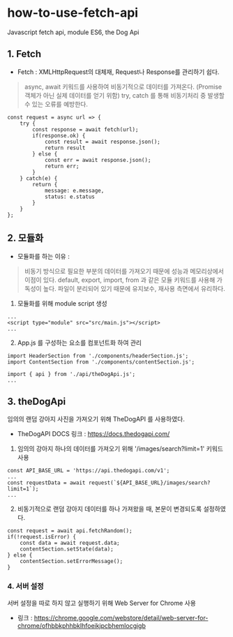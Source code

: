 # how-to-use-fetch-api
Javascript fetch api, module ES6, the Dog Api

## 1. Fetch

- Fetch : XMLHttpRequest의 대체재, Request나 Response를 관리하기 쉽다.

> async, await 키워드를 사용하여 비동기적으로 데이터를 가져온다. (Promise 객체가 아닌 실제 데이터를 얻기 위함)
> try, catch 를 통해 비동기처리 중 발생할 수 있는 오류를 예방한다.

```
const request = async url => {
    try {
        const response = await fetch(url);
        if(response.ok) {
            const result = await response.json();
            return result
        } else {
            const err = await response.json();
            return err;
        }
    } catch(e) {
        return {
            message: e.message,
            status: e.status
        }
    }
};
```


## 2. 모듈화

- 모듈화를 하는 이유 : 
> 비동기 방식으로 필요한 부분의 데이터를 가져오기 때문에 성능과 메모리상에서 이점이 있다.
> default, export, import, from 과 같은 모듈 키워드를 사용해 가독성이 높다.
> 파일이 분리되어 있기 때문에 유지보수, 재사용 측면에서 유리하다.

1) 모듈화를 위해 module script 생성

```
...
<script type="module" src="src/main.js"></script>
...
```

2) App.js 를 구성하는 요소를 컴포넌트화 하여 관리

```
import HeaderSection from './components/headerSection.js';
import ContentSection from './components/contentSection.js';

import { api } from './api/theDogApi.js';
...
```


## 3. theDogApi

임의의 랜덤 강아지 사진을 가져오기 위해 TheDogAPI 를 사용하였다.

- TheDogAPI DOCS 링크 : https://docs.thedogapi.com/

1) 임의의 강아지 하나의 데이터를 가져오기 위해 '/images/search?limit=1' 키워드 사용

```
const API_BASE_URL = 'https://api.thedogapi.com/v1';
...
const requestData = await request(`${API_BASE_URL}/images/search?limit=1`);
...
```

2) 비동기적으로 랜덤 강아지 데이터를 하나 가져왔을 때, 본문이 변경되도록 설정하였다.

```
const request = await api.fetchRandom();
if(!request.isError) {
    const data = await request.data;
    contentSection.setState(data);
} else {
    contentSection.setErrorMessage();
}
```


### 4. 서버 설정

서버 설정을 따로 하지 않고 실행하기 위해 Web Server for Chrome 사용

- 링크 : https://chrome.google.com/webstore/detail/web-server-for-chrome/ofhbbkphhbklhfoeikjpcbhemlocgigb

